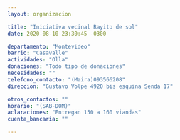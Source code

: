 ```yaml
---
layout: organizacion

title: "Iniciativa vecinal Rayito de sol"
date: 2020-08-10 23:30:45 -0300

departamento: "Montevideo"
barrio: "Casavalle"
actividades: "Olla"
donaciones: "Todo tipo de donaciones"
necesidades: ""
telefono_contacto: "(Maira)093566208"
direccion: "Gustavo Volpe 4920 bis esquina Senda 17"

otros_contactos: ""
horario: "(SAB-DOM)"
aclaraciones: "Entregan 150 a 160 viandas"
cuenta_bancaria: ""

---
```

